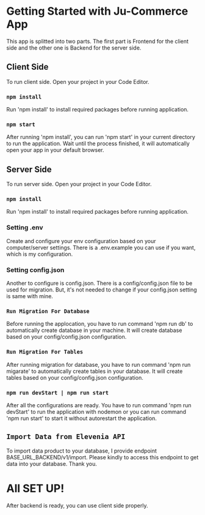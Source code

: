 # Getting Started with Ju-Commerce App
This app is splitted into two parts. The first part is Frontend for the client side and the other one is Backend for the server side.

## Client Side
To run client side. Open your project in your Code Editor.

### `npm install`
Run 'npm install' to install required packages before running application.

### `npm start`
After running 'npm install', you can run 'npm start' in your current directory to run the application. Wait until the process finished, it will automatically open your app in your default browser.


## Server Side
To run server side. Open your project in your Code Editor.

### `npm install`
Run 'npm install' to install required packages before running application.

### Setting .env
Create and configure your env configuration based on your computer/server settings. There is a .env.example you can use if you want, which is my configuration.

### Setting config.json
Another to configure is config.json. There is a config/config.json file to be used for migration. But, it's not needed to change if your config.json setting is same with mine.

### `Run Migration For Database`
Before running the applocation, you have to run command 'npm run db' to automatically create database in your machine. It will create database based on your config/config.json configuration.

### `Run Migration For Tables`
After running migration for database, you have to run command 'npm run migarate' to automatically create tables in your database. It will create tables based on your config/config.json configuration.

### `npm run devStart | npm run start`
After all the configurations are ready. You have to run command 'npm run devStart' to run the application with nodemon or you can run command 'npm run start' to start it without autorestart the application.

## `Import Data from Elevenia API`
To import data product to your database, I provide endpoint BASE_URL_BACKEND/v1/import. Please kindly to access this endpoint to get data into your database. Thank you.

# All SET UP!
After backend is ready, you can use client side properly.











